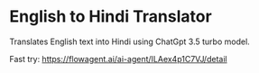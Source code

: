 # English to Hindi Translator
Translates English text into Hindi using ChatGpt 3.5 turbo model.

Fast try: https://flowagent.ai/ai-agent/ILAex4p1C7VJ/detail
